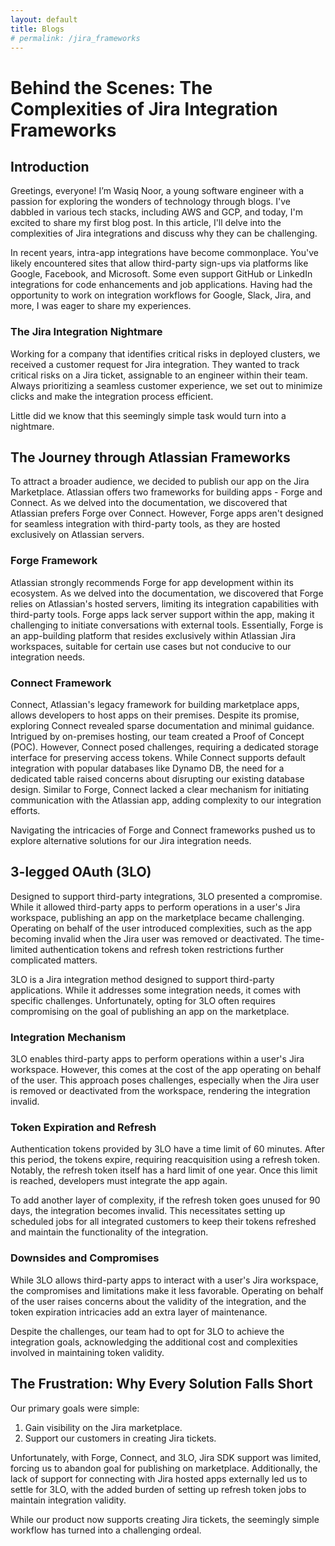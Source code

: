 ```yaml
---
layout: default
title: Blogs
# permalink: /jira_frameworks
---
```


# Behind the Scenes: The Complexities of Jira Integration Frameworks

## Introduction

Greetings, everyone! I’m Wasiq Noor, a young software engineer with a passion for exploring the wonders of technology through blogs. I've dabbled in various tech stacks, including AWS and GCP, and today, I'm excited to share my first blog post. In this article, I'll delve into the complexities of Jira integrations and discuss why they can be challenging.

In recent years, intra-app integrations have become commonplace. You've likely encountered sites that allow third-party sign-ups via platforms like Google, Facebook, and Microsoft. Some even support GitHub or LinkedIn integrations for code enhancements and job applications. Having had the opportunity to work on integration workflows for Google, Slack, Jira, and more, I was eager to share my experiences.

### The Jira Integration Nightmare

Working for a company that identifies critical risks in deployed clusters, we received a customer request for Jira integration. They wanted to track critical risks on a Jira ticket, assignable to an engineer within their team. Always prioritizing a seamless customer experience, we set out to minimize clicks and make the integration process efficient.

Little did we know that this seemingly simple task would turn into a nightmare.

## The Journey through Atlassian Frameworks

To attract a broader audience, we decided to publish our app on the Jira Marketplace. Atlassian offers two frameworks for building apps - Forge and Connect. As we delved into the documentation, we discovered that Atlassian prefers Forge over Connect. However, Forge apps aren't designed for seamless integration with third-party tools, as they are hosted exclusively on Atlassian servers.

### Forge Framework

Atlassian strongly recommends Forge for app development within its ecosystem. As we delved into the documentation, we discovered that Forge relies on Atlassian's hosted servers, limiting its integration capabilities with third-party tools. Forge apps lack server support within the app, making it challenging to initiate conversations with external tools. Essentially, Forge is an app-building platform that resides exclusively within Atlassian Jira workspaces, suitable for certain use cases but not conducive to our integration needs.

### Connect Framework

Connect, Atlassian's legacy framework for building marketplace apps, allows developers to host apps on their premises. Despite its promise, exploring Connect revealed sparse documentation and minimal guidance. Intrigued by on-premises hosting, our team created a Proof of Concept (POC). However, Connect posed challenges, requiring a dedicated storage interface for preserving access tokens. While Connect supports default integration with popular databases like Dynamo DB, the need for a dedicated table raised concerns about disrupting our existing database design. Similar to Forge, Connect lacked a clear mechanism for initiating communication with the Atlassian app, adding complexity to our integration efforts.

Navigating the intricacies of Forge and Connect frameworks pushed us to explore alternative solutions for our Jira integration needs.

## 3-legged OAuth (3LO)

Designed to support third-party integrations, 3LO presented a compromise. While it allowed third-party apps to perform operations in a user's Jira workspace, publishing an app on the marketplace became challenging. Operating on behalf of the user introduced complexities, such as the app becoming invalid when the Jira user was removed or deactivated. The time-limited authentication tokens and refresh token restrictions further complicated matters.

3LO is a Jira integration method designed to support third-party applications. While it addresses some integration needs, it comes with specific challenges. Unfortunately, opting for 3LO often requires compromising on the goal of publishing an app on the marketplace.

### Integration Mechanism

3LO enables third-party apps to perform operations within a user's Jira workspace. However, this comes at the cost of the app operating on behalf of the user. This approach poses challenges, especially when the Jira user is removed or deactivated from the workspace, rendering the integration invalid.

### Token Expiration and Refresh

Authentication tokens provided by 3LO have a time limit of 60 minutes. After this period, the tokens expire, requiring reacquisition using a refresh token. Notably, the refresh token itself has a hard limit of one year. Once this limit is reached, developers must integrate the app again.

To add another layer of complexity, if the refresh token goes unused for 90 days, the integration becomes invalid. This necessitates setting up scheduled jobs for all integrated customers to keep their tokens refreshed and maintain the functionality of the integration.

### Downsides and Compromises

While 3LO allows third-party apps to interact with a user's Jira workspace, the compromises and limitations make it less favorable. Operating on behalf of the user raises concerns about the validity of the integration, and the token expiration intricacies add an extra layer of maintenance.

Despite the challenges, our team had to opt for 3LO to achieve the integration goals, acknowledging the additional cost and complexities involved in maintaining token validity.

## The Frustration: Why Every Solution Falls Short

Our primary goals were simple:

1. Gain visibility on the Jira marketplace.
2. Support our customers in creating Jira tickets.

Unfortunately, with Forge, Connect, and 3LO, Jira SDK support was limited, forcing us to abandon goal for publishing on marketplace. Additionally, the lack of support for connecting with Jira hosted apps externally led us to settle for 3LO, with the added burden of setting up refresh token jobs to maintain integration validity.

While our product now supports creating Jira tickets, the seemingly simple workflow has turned into a challenging ordeal.
